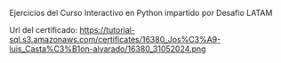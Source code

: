 Ejercicios del Curso Interactivo en Python impartido por Desafio LATAM

Url del certificado: https://tutorial-sql.s3.amazonaws.com/certificates/16380_Jos%C3%A9-luis_Casta%C3%B1on-alvarado/16380_31052024.png